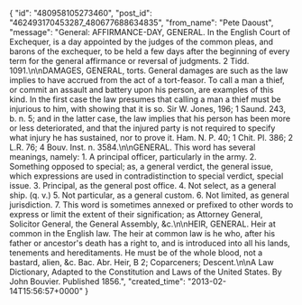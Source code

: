  {
   "id": "480958105273460",
   "post_id": "462493170453287_480677688634835",
   "from_name": "Pete Daoust",
   "message": "General: AFFIRMANCE-DAY, GENERAL. In the English Court of Exchequer, is a day appointed by the judges of the common pleas, and barons of the exchequer, to be held a few days after the beginning of every term for the general affirmance or reversal of judgments. 2 Tidd. 1091.\n\nDAMAGES, GENERAL, torts. General damages are such as the law implies to have accrued from the act of a tort-feasor. To call a man a thief, or commit an assault and battery upon his person, are examples of this kind. In the first case the law presumes that calling a man a thief must be injurious to him, with showing that it is so. Sir W. Jones, 196; 1 Saund. 243, b. n. 5; and in the latter case, the law implies that his person has been more or less deteriorated, and that the injured party is not required to specify what injury he has sustained, nor to prove it. Ham. N. P. 40; 1 Chit. Pl. 386; 2 L.R. 76; 4 Bouv. Inst. n. 3584.\n\nGENERAL. This word has several meanings, namely: 1. A principal officer, particularly in the army. 2. Something opposed to special; as, a general verdict, the general issue, which expressions are used in contradistinction to special verdict, special issue. 3. Principal, as the general post office. 4. Not select, as a general ship. (q. v.) 5. Not particular, as a general custom. 6. Not limited, as general jurisdiction. 7. This word is sometimes annexed or prefixed to other words to express or limit the extent of their signification; as Attorney General, Solicitor General, the General Assembly, &c.\n\nHEIR, GENERAL. Heir at common in the English law. The heir at common law is he who, after his father or ancestor's death has a right to, and is introduced into all his lands, tenements and hereditaments. He must be of the whole blood, not a bastard, alien, &c. Bac. Abr. Heir, B 2; Coparceners; Descent.\n\nA Law Dictionary, Adapted to the Constitution and Laws of the United States. By John Bouvier. Published 1856.",
   "created_time": "2013-02-14T15:56:57+0000"
 }
